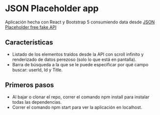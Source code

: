 # JSON Placeholder app

Aplicación  hecha  con React y Bootstrap 5 consumiendo data desde [JSON Placeholder free fake API](https://jsonplaceholder.typicode.com/)

## Características 

- Listado de los elementos traídos desde la API con scroll infinito y renderizado de datos perezoso (solo lo que está en pantalla).
- Barra de búsqueda a la que se le puede especificar por qué campo buscar: userId, Id y Title.

## Primeros pasos

- Al bajar o clonar el repo, correr el comando npm install para instalar todas las dependencias.
- Correr el comando npm start para ver la aplicación en localhost.
